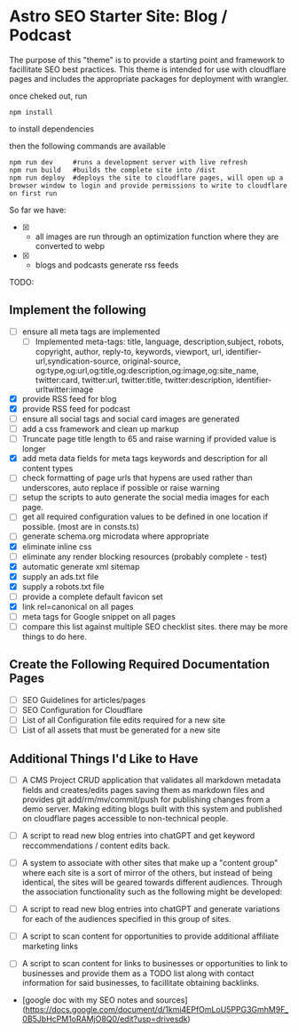 # Astro SEO Starter Site: Blog / Podcast

The purpose of this "theme" is to provide a starting point and framework to facillitate SEO best practices. This theme is intended for use with cloudflare pages and includes the appropriate packages for deployment with wrangler. 

once cheked out, run
```
npm install
```
to install dependencies

then the following commands are available
```
npm run dev     #runs a development server with live refresh
npm run build   #builds the complete site into /dist
npm run deploy  #deploys the site to cloudflare pages, will open up a browser window to login and provide permissions to write to cloudflare on first run
```

So far we have:
- [x] - all images are run through an optimization function where they are converted to webp
- [x] - blogs and podcasts generate rss feeds

TODO: 
## Implement the following 

- [ ] ensure all meta tags are implemented
  - [ ] Implemented meta-tags: title, language, description,subject, robots, copyright, author, reply-to, keywords, viewport, url, identifier-url,syndication-source, original-source, og:type,og:url,og:title,og:description,og:image,og:site_name, twitter:card, twitter:url, twitter:title, twitter:description, identifier-urltwitter:image
- [x] provide RSS feed for blog
- [x] provide RSS feed for podcast
- [ ] ensure all social tags and social card images are generated 
- [ ] add a css framework and clean up markup
- [ ] Truncate page title length to 65 and raise warning if provided value is longer
- [x] add meta data fields for meta tags keywords and description for all content types
- [ ] check formatting of page urls that hypens are used rather than underscores, auto replace if possible or raise warning
- [ ] setup the scripts to auto generate the social media images for each page.
- [ ] get all required configuration values to be defined in one location if possible. (most are in consts.ts)
- [ ] generate schema.org microdata where appropriate
- [x] eliminate inline css
- [ ] eliminate any render blocking resources (probably complete - test)
- [x] automatic generate xml sitemap
- [x] supply an ads.txt file
- [x] supply a robots.txt file
- [ ] provide a complete default favicon set
- [x] link rel=canonical on all pages
- [ ] meta tags for Google snippet on all pages
- [ ] compare this list against multiple SEO checklist sites. there may be more things to do here.
 
## Create the Following Required Documentation Pages
- [ ] SEO Guidelines for articles/pages
- [ ] SEO Configuration for Cloudflare
- [ ] List of all Configuration file edits required for a new site
- [ ] List of all assets that must be generated for a new site

## Additional Things I'd Like to Have
- [ ] A CMS Project CRUD application that validates all markdown metadata fields and creates/edits pages saving them as markdown files and provides git add/rm/mv/commit/push for publishing changes from a demo server. Making editing blogs built with this system and published on cloudflare pages accessible to non-technical people.

- [ ] A script to read new blog entries into chatGPT and get keyword reccommendations / content edits back.
      
- [ ] A system to associate with other sites that make up a "content group" where each site is a sort of mirror of the others, but instead of being identical, the sites will be geared towards different audiences. Through the association functionality such as the following might be developed:
      
- [ ] A script to read new blog entries into chatGPT and generate variations for each of the audiences specified in this group of sites.
      
- [ ] A script to scan content for opportunities to provide additional affiliate marketing links
      
- [ ] A script to scan content for links to businesses or opportunities to link to businesses and provide them as a TODO list along with contact information for said businesses, to facillitate obtaining backlinks.

    
- [google doc with my SEO notes and sources]
(https://docs.google.com/document/d/1kmi4EPfOmLoU5PPG3GmhM9F_0B5JbHcPM1oRAMjO8Q0/edit?usp=drivesdk)
